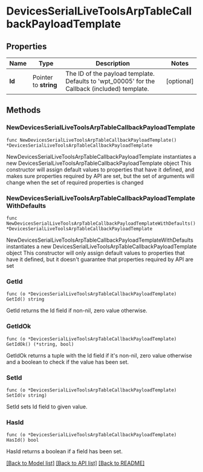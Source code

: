 # DevicesSerialLiveToolsArpTableCallbackPayloadTemplate

## Properties

Name | Type | Description | Notes
------------ | ------------- | ------------- | -------------
**Id** | Pointer to **string** | The ID of the payload template. Defaults to &#39;wpt_00005&#39; for the Callback (included) template. | [optional] 

## Methods

### NewDevicesSerialLiveToolsArpTableCallbackPayloadTemplate

`func NewDevicesSerialLiveToolsArpTableCallbackPayloadTemplate() *DevicesSerialLiveToolsArpTableCallbackPayloadTemplate`

NewDevicesSerialLiveToolsArpTableCallbackPayloadTemplate instantiates a new DevicesSerialLiveToolsArpTableCallbackPayloadTemplate object
This constructor will assign default values to properties that have it defined,
and makes sure properties required by API are set, but the set of arguments
will change when the set of required properties is changed

### NewDevicesSerialLiveToolsArpTableCallbackPayloadTemplateWithDefaults

`func NewDevicesSerialLiveToolsArpTableCallbackPayloadTemplateWithDefaults() *DevicesSerialLiveToolsArpTableCallbackPayloadTemplate`

NewDevicesSerialLiveToolsArpTableCallbackPayloadTemplateWithDefaults instantiates a new DevicesSerialLiveToolsArpTableCallbackPayloadTemplate object
This constructor will only assign default values to properties that have it defined,
but it doesn't guarantee that properties required by API are set

### GetId

`func (o *DevicesSerialLiveToolsArpTableCallbackPayloadTemplate) GetId() string`

GetId returns the Id field if non-nil, zero value otherwise.

### GetIdOk

`func (o *DevicesSerialLiveToolsArpTableCallbackPayloadTemplate) GetIdOk() (*string, bool)`

GetIdOk returns a tuple with the Id field if it's non-nil, zero value otherwise
and a boolean to check if the value has been set.

### SetId

`func (o *DevicesSerialLiveToolsArpTableCallbackPayloadTemplate) SetId(v string)`

SetId sets Id field to given value.

### HasId

`func (o *DevicesSerialLiveToolsArpTableCallbackPayloadTemplate) HasId() bool`

HasId returns a boolean if a field has been set.


[[Back to Model list]](../README.md#documentation-for-models) [[Back to API list]](../README.md#documentation-for-api-endpoints) [[Back to README]](../README.md)


